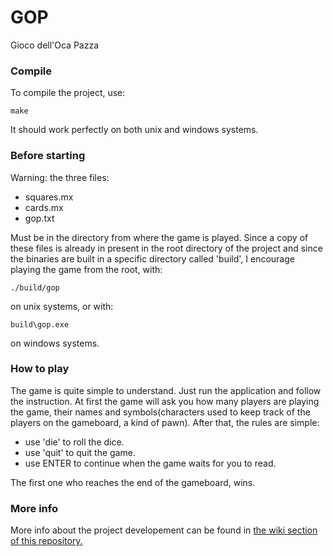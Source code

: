# GOP
Gioco dell'Oca Pazza

### Compile
To compile the project, use:
```
make
```
It should work perfectly on both unix and windows systems.

### Before starting
Warning: the three files:
* squares.mx
* cards.mx
* gop.txt

Must be in the directory from where the game is played.
Since a copy of these files is already in present in the root directory of the project and since the binaries are built in a specific directory called 'build', I encourage playing the game from the root, with:
```
./build/gop
```
on unix systems, or with:
```
build\gop.exe
```
on windows systems.

### How to play
The game is quite simple to understand. Just run the application and follow the instruction. At first the game will ask you how many players are playing the game, their names and symbols(characters used to keep track of the players on the gameboard, a kind of pawn). After that, the rules are simple:
* use 'die' to roll the dice.
* use 'quit' to quit the game.
* use ENTER to continue when the game waits for you to read.

The first one who reaches the end of the gameboard, wins.

### More info
More info about the project developement can be found in [the wiki section of this repository.](https://github.com/Ball-Man/GOP/wiki)